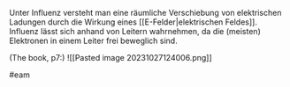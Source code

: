 Unter Influenz versteht man eine räumliche Verschiebung von elektrischen Ladungen durch die Wirkung eines [[E-Felder|elektrischen Feldes]]. Influenz lässt sich anhand von Leitern wahrnehmen, da die (meisten) Elektronen in einem Leiter frei beweglich sind. 



(The book, p7:)
![[Pasted image 20231027124006.png]]

#eam 